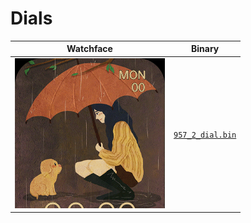 # Dials 

 | Watchface | Binary |  
 | -- | -- |  
 | ![watchface](957_2_dial.png?raw=true "watchface") | [`957_2_dial.bin`](raw/main/957_2_dial.bin) |  
